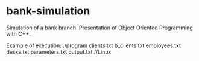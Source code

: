 # bank-simulation
Simulation of a bank branch. Presentation of Object Oriented Programming with C++.

Example of execution:
./program clients.txt b_clients.txt employees.txt desks.txt parameters.txt output.txt     //Linux
